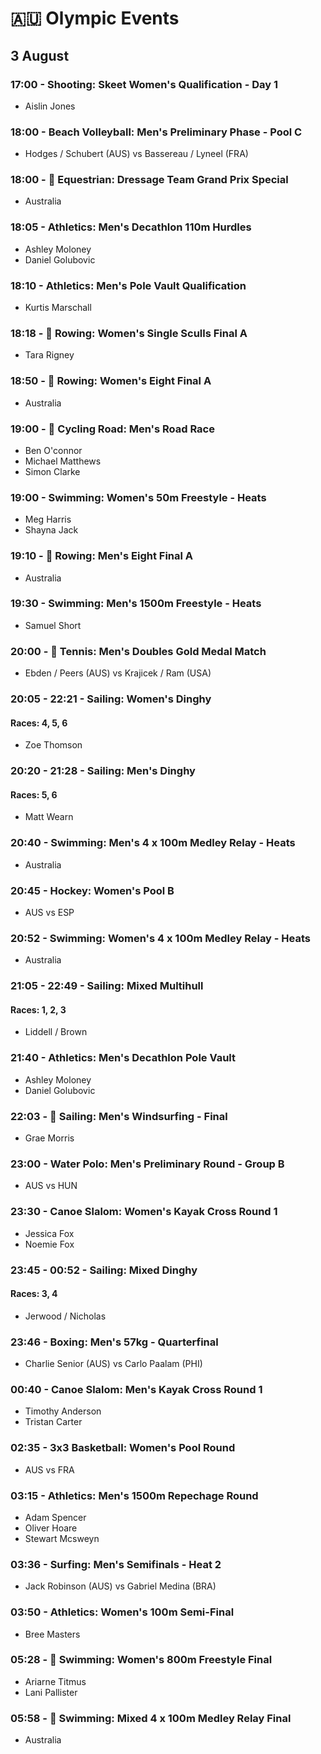 # 🇦🇺 Olympic Events

## 3 August

### 17:00 - Shooting: Skeet Women's Qualification - Day 1
* Aislin Jones

### 18:00 - Beach Volleyball: Men's Preliminary Phase - Pool C
* Hodges / Schubert (AUS) vs Bassereau / Lyneel (FRA)

### 18:00 - 🏅 Equestrian: Dressage Team Grand Prix Special
* Australia

### 18:05 - Athletics: Men's Decathlon 110m Hurdles
* Ashley Moloney
* Daniel Golubovic

### 18:10 - Athletics: Men's Pole Vault Qualification
* Kurtis Marschall

### 18:18 - 🏅 Rowing: Women's Single Sculls Final A
* Tara Rigney

### 18:50 - 🏅 Rowing: Women's Eight Final A
* Australia

### 19:00 - 🏅 Cycling Road: Men's Road Race
* Ben O'connor
* Michael Matthews
* Simon Clarke

### 19:00 - Swimming: Women's 50m Freestyle - Heats
* Meg Harris
* Shayna Jack

### 19:10 - 🏅 Rowing: Men's Eight Final A
* Australia

### 19:30 - Swimming: Men's 1500m Freestyle - Heats
* Samuel Short

### 20:00 - 🏅 Tennis: Men's Doubles Gold Medal Match
* Ebden / Peers (AUS) vs Krajicek / Ram (USA)

### 20:05 - 22:21 - Sailing: Women's Dinghy
#### Races: 4, 5, 6
* Zoe Thomson

### 20:20 - 21:28 - Sailing: Men's Dinghy
#### Races: 5, 6
* Matt Wearn

### 20:40 - Swimming: Men's 4 x 100m Medley Relay - Heats
* Australia

### 20:45 - Hockey: Women's Pool B
* AUS vs ESP

### 20:52 - Swimming: Women's 4 x 100m Medley Relay - Heats
* Australia

### 21:05 - 22:49 - Sailing: Mixed Multihull
#### Races: 1, 2, 3
* Liddell / Brown

### 21:40 - Athletics: Men's Decathlon Pole Vault
* Ashley Moloney
* Daniel Golubovic

### 22:03 - 🏅 Sailing: Men's Windsurfing - Final
* Grae Morris

### 23:00 - Water Polo: Men's Preliminary Round - Group B
* AUS vs HUN

### 23:30 - Canoe Slalom: Women's Kayak Cross Round 1
* Jessica Fox
* Noemie Fox

### 23:45 - 00:52 - Sailing: Mixed Dinghy
#### Races: 3, 4
* Jerwood / Nicholas

### 23:46 - Boxing: Men's 57kg - Quarterfinal
* Charlie Senior (AUS) vs Carlo Paalam (PHI)

### 00:40 - Canoe Slalom: Men's Kayak Cross Round 1
* Timothy Anderson
* Tristan Carter

### 02:35 - 3x3 Basketball: Women's Pool Round
* AUS vs FRA

### 03:15 - Athletics: Men's 1500m Repechage Round
* Adam Spencer
* Oliver Hoare
* Stewart Mcsweyn

### 03:36 - Surfing: Men's Semifinals - Heat 2
* Jack Robinson (AUS) vs Gabriel Medina (BRA)

### 03:50 - Athletics: Women's 100m Semi-Final
* Bree Masters

### 05:28 - 🏅 Swimming: Women's 800m Freestyle Final
* Ariarne Titmus
* Lani Pallister

### 05:58 - 🏅 Swimming: Mixed 4 x 100m Medley Relay Final
* Australia

